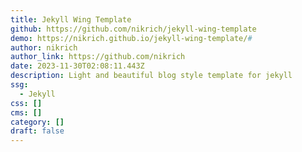 ```yaml
---
title: Jekyll Wing Template
github: https://github.com/nikrich/jekyll-wing-template
demo: https://nikrich.github.io/jekyll-wing-template/#
author: nikrich
author_link: https://github.com/nikrich
date: 2023-11-30T02:08:11.443Z
description: Light and beautiful blog style template for jekyll
ssg:
  - Jekyll
css: []
cms: []
category: []
draft: false
---
```


